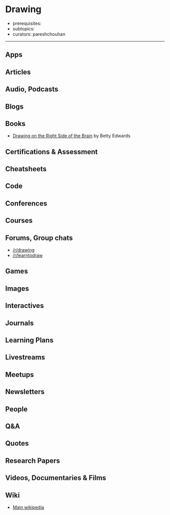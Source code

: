 # Drawing

- prerequisites:
- subtopics:
- curators: pareshchouhan

------

## Apps

## Articles

## Audio, Podcasts

## Blogs

## Books

- [Drawing on the Right Side of the Brain](https://www.goodreads.com/book/show/37797374-the-drawing-on-the-right-side-of-the-brain-workbook) by Betty Edwards

## Certifications & Assessment

## Cheatsheets

## Code

## Conferences

## Courses

## Forums, Group chats

- [/r/drawing](https://www.reddit.com/r/drawing/)
- [/r/learntodraw](https://www.reddit.com/r/learntodraw/)

## Games

## Images

## Interactives

## Journals

## Learning Plans

## Livestreams

## Meetups

## Newsletters

## People

## Q&A

## Quotes

## Research Papers

## Videos, Documentaries & Films

## Wiki

- [Main wikipedia](https://en.wikipedia.org/wiki/Drawing)

